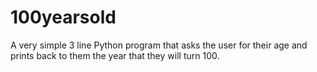 # 100yearsold
A very simple 3 line Python program that asks the user for their age and prints back to them the year that they will turn 100.
